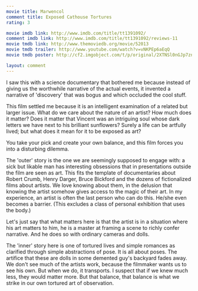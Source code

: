 ```yaml
---
movie title: Marwencol
comment title: Exposed Cathouse Tortures
rating: 3

movie imdb link: http://www.imdb.com/title/tt1391092/
comment imdb link: http://www.imdb.com/title/tt1391092/reviews-11
movie tmdb link: http://www.themoviedb.org/movie/52013
movie tmdb trailer: http://www.youtube.com/watch?v=vNKPEp6aEqQ
movie tmdb poster: http://cf2.imgobject.com/t/p/original/2XTNSl0nGJp7zniLgIF0vabuRCU.jpg

layout: comment
---
```


I saw this with a science documentary that bothered me because instead of giving us the worthwhile narrative of the actual events, it invented a narrative of 'discovery' that was bogus and which occluded the cool stuff.

This film settled me because it is an intelligent examination of a related but larger issue. What do we care about the nature of an artist? How much does it matter? Does it matter that Vincent was an intriguing soul whose dark letters we have next to his brilliant sunflowers? Surely a life can be artfully lived; but what does it mean for it to be exposed as art?

You take your pick and create your own balance, and this film forces you into a disturbing dilemma. 

The 'outer' story is the one we are seemingly supposed to engage with: a sick but likable man has interesting obsessions that in presentations outside the film are seen as art. This fits the template of documentaries about Robert Crumb, Henry Darger, Bruce Bickford and the dozens of fictionalized films about artists. We love knowing about them, in the delusion that knowing the artist somehow gives access to the magic of their art. In my experience, an artist is often the last person who can do this. He/she even becomes a barrier. (This excludes a class of personal exhibition that uses the body.)

Let's just say that what matters here is that the artist is in a situation where his art matters to him, he is a master at framing a scene to richly confer narrative. And he does so with ordinary cameras and dolls.

The 'inner' story here is one of tortured lives and simple romances as clarified through simple abstractions of pose. It is all about poses. The artifice that these are dolls in some demented guy's backyard fades away. We don't see much of the artists work, because the filmmaker wants us to see his own. But when we do, it transports. I suspect that if we knew much less, they would matter more. But that balance, that balance is what we strike in our own tortured art of observation.